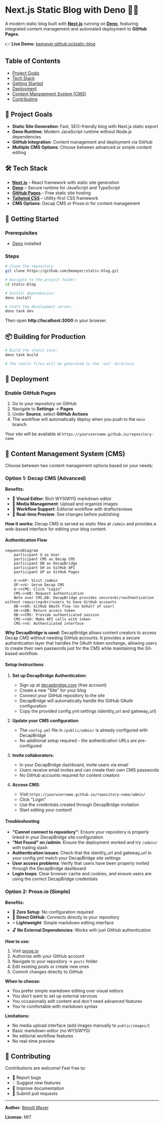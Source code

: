 # Next.js Static Blog with Deno 📝🚀

A modern static blog built with **[Next.js](https://nextjs.org/)** running on
**[Deno](https://deno.com/)**, featuring integrated content management and
automated deployment to **GitHub Pages**.

👉 **Live Demo:**
[bemayer.github.io/static-blog](https://bemayer.github.io/static-blog)

## Table of Contents

- [Project Goals](#-project-goals)
- [Tech Stack](#️-tech-stack)
- [Getting Started](#-getting-started)
- [Deployment](#-deployment)
- [Content Management System (CMS)](#-content-management-system-cms)
- [Contributing](#-contributing)

## 📌 Project Goals

- **Static Site Generation**: Fast, SEO-friendly blog with Next.js static export
- **Deno Runtime**: Modern JavaScript runtime without Node.js dependencies
- **GitHub Integration**: Content management and deployment via GitHub
- **Multiple CMS Options**: Choose between advanced or simple content editing

## 🛠️ Tech Stack

- **[Next.js](https://nextjs.org/)** – React framework with static site
  generation
- **[Deno](https://deno.com/)** – Secure runtime for JavaScript and TypeScript
- **[GitHub Pages](https://pages.github.com/)** – Free static site hosting
- **[Tailwind CSS](https://tailwindcss.com/)** – Utility-first CSS framework
- **CMS Options**: Decap CMS or Prose.io for content management

## 🚀 Getting Started

### Prerequisites

- [Deno](https://deno.land/) installed

### Steps

```bash
# Clone the repository
git clone https://github.com/bemayer/static-blog.git

# Navigate to the project folder:
cd static-blog

# Install dependencies:
deno install

# Start the development server:
deno task dev
```

Then open **http://localhost:3000** in your browser.

## 📦 Building for Production

```bash
# Build the static site:
deno task build

# The static files will be generated in the 'out' directory
```

## 🚀 Deployment

### Enable GitHub Pages

1. Go to your repository on GitHub
2. Navigate to **Settings** → **Pages**
3. Under **Source**, select **GitHub Actions**
4. The workflow will automatically deploy when you push to the `main` branch

Your site will be available at `https://yourusername.github.io/repository-name`

## 📝 Content Management System (CMS)

Choose between two content management options based on your needs:

### Option 1: Decap CMS (Advanced)

**Benefits:**

- 🎨 **Visual Editor**: Rich WYSIWYG markdown editor
- 📸 **Media Management**: Upload and organize images
- 👥 **Workflow Support**: Editorial workflow with drafts/reviews
- 🔄 **Real-time Preview**: See changes before publishing

**How it works:** Decap CMS is served as static files at `/admin` and provides a
web-based interface for editing your blog content.

#### Authentication Flow

```mermaid
sequenceDiagram
    participant U as User
    participant CMS as Decap CMS
    participant DB as DecapBridge
    participant GH as GitHub API
    participant GP as GitHub Pages

    U->>GP: Visit /admin
    GP->>U: Serve Decap CMS
    U->>CMS: Click "Login"
    CMS->>DB: Request authentication
    Note over CMS,DB: DecapBridge provides secure<br/>authentication without requiring<br/>users to have GitHub accounts
    DB->>GH: GitHub OAuth flow (on behalf of user)
    GH->>DB: Return access token
    DB->>CMS: Provide authenticated session
    CMS->>GH: Make API calls with token
    CMS->>U: Authenticated interface
```

**Why DecapBridge is used:** DecapBridge allows content creators to access Decap CMS without needing GitHub accounts. It provides a secure authentication layer that handles the OAuth token exchange, allowing users to create their own passwords just for the CMS while maintaining the Git-based workflow.

#### Setup Instructions

1. **Set up DecapBridge Authentication**:
   - Sign up at [decapbridge.com](https://decapbridge.com) (free account)
   - Create a new "Site" for your blog
   - Connect your GitHub repository to the site
   - DecapBridge will automatically handle the GitHub OAuth configuration
   - Copy the provided config.yml settings (identity_url and gateway_url)

2. **Update your CMS configuration**:
   - The `config.yml` file in `/public/admin/` is already configured with DecapBridge
   - No additional setup required - the authentication URLs are pre-configured

3. **Invite collaborators**:
   - In your DecapBridge dashboard, invite users via email
   - Users receive email invites and can create their own CMS passwords
   - No GitHub accounts required for content creators

4. **Access CMS**:
   - Visit `https://yourusername.github.io/repository-name/admin/`
   - Click "Login"
   - Use the credentials created through DecapBridge invitation
   - Start editing your content!

#### Troubleshooting

- **"Cannot connect to repository"**: Ensure your repository is properly linked in your DecapBridge site configuration
- **"Not Found" on /admin**: Ensure the deployment worked and try `/admin/` with trailing slash
- **Authentication issues**: Check that the identity_url and gateway_url in your config.yml match your DecapBridge site settings
- **User access problems**: Verify that users have been properly invited through the DecapBridge dashboard
- **Login loops**: Clear browser cache and cookies, and ensure users are using the correct DecapBridge credentials

### Option 2: Prose.io (Simple)

**Benefits:**

- 🚀 **Zero Setup**: No configuration required
- 🔗 **Direct GitHub**: Connects directly to your repository
- ⚡ **Lightweight**: Simple markdown editing interface
- 🔓 **No External Dependencies**: Works with just GitHub authentication

**How to use:**

1. Visit [prose.io](https://prose.io)
2. Authorize with your GitHub account
3. Navigate to your repository → `posts` folder
4. Edit existing posts or create new ones
5. Commit changes directly to GitHub

**When to choose:**

- You prefer simple markdown editing over visual editors
- You don't want to set up external services
- You occasionally edit content and don't need advanced features
- You're comfortable with markdown syntax

**Limitations:**

- No media upload interface (add images manually to `public/images/`)
- Basic markdown editor (no WYSIWYG)
- No editorial workflow features
- No real-time preview

## 🤝 Contributing

Contributions are welcome! Feel free to:

- 🐛 Report bugs
- 💡 Suggest new features
- 📝 Improve documentation
- 🔧 Submit pull requests

---

**Author**: [Benoît Mayer](https://github.com/bemayer)

**License**: MIT
